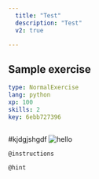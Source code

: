 ```yaml
---
  title: "Test"
  description: "Test"
  v2: true

---
```

## Sample exercise

```yaml
type: NormalExercise
lang: python
xp: 100
skills: 2
key: 6ebb727396



```

#kjdgjshgdf
![hello](https://assets.datacamp.com/production/repositories/3039/datasets/79cc3410a110e09553608325fc0dc6392d4b89fd/Screen%20Shot%202018-06-04%20at%201.13.23%20PM.png)

`@instructions`


`@hint`









